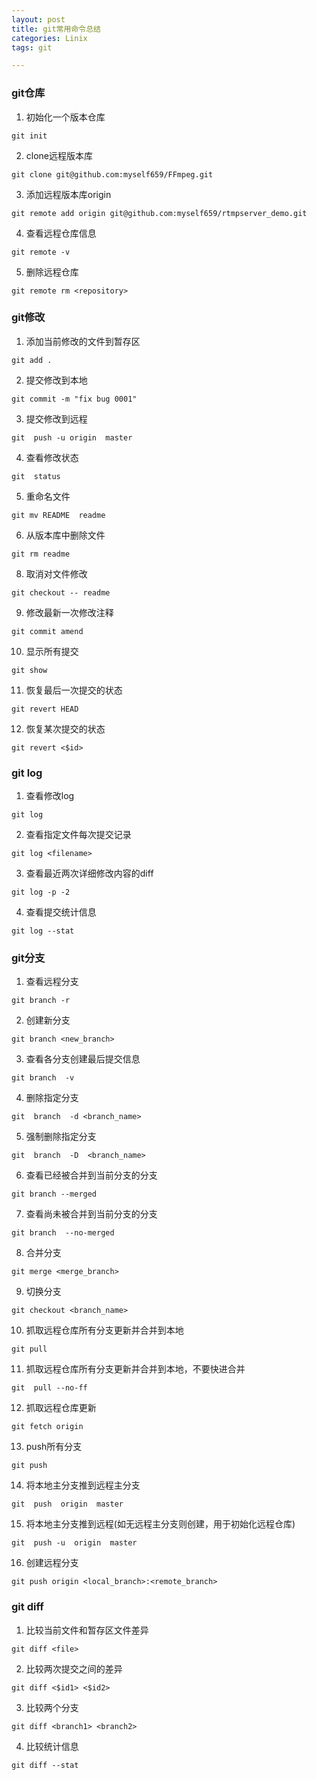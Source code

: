```yaml
---
layout: post
title: git常用命令总结
categories: Linix
tags: git 

---
```



### git仓库 
1. 初始化一个版本仓库 
```
git init
```

2. clone远程版本库
```
git clone git@github.com:myself659/FFmpeg.git 
```
3. 添加远程版本库origin
```
git remote add origin git@github.com:myself659/rtmpserver_demo.git 
```

4. 查看远程仓库信息
```
git remote -v
```

5. 删除远程仓库 
```
git remote rm <repository>
```


### git修改 
1. 添加当前修改的文件到暂存区   
```
git add .
```

2. 提交修改到本地
```
git commit -m "fix bug 0001"
```

3. 提交修改到远程 
```
git  push -u origin  master  
```

4. 查看修改状态 
```
git  status  
```

5. 重命名文件 
```
git mv README  readme 
```

6. 从版本库中删除文件
```
git rm readme 
```

8. 取消对文件修改
```
git checkout -- readme 
```

9. 修改最新一次修改注释 
```
git commit amend 
```

10. 显示所有提交
```
git show  
```
11. 恢复最后一次提交的状态 
```
git revert HEAD 
```
12.  恢复某次提交的状态 
```
git revert <$id>
```


### git log
1. 查看修改log
```
git log 
```

2. 查看指定文件每次提交记录
```
git log <filename>
```

3. 查看最近两次详细修改内容的diff 
```
git log -p -2
```

4. 查看提交统计信息 
```
git log --stat 
```

### git分支 

1. 查看远程分支 
```
git branch -r 
```

2. 创建新分支 
```
git branch <new_branch>
```

3. 查看各分支创建最后提交信息
```
git branch  -v 
```

4. 删除指定分支 
```
git  branch  -d <branch_name> 
```

5. 强制删除指定分支
```
git  branch  -D  <branch_name> 
```

6. 查看已经被合并到当前分支的分支 
```
git branch --merged
```

7. 查看尚未被合并到当前分支的分支
```
git branch  --no-merged
```

8. 合并分支
```
git merge <merge_branch> 
```

9. 切换分支 
```
git checkout <branch_name>
```

10.  抓取远程仓库所有分支更新并合并到本地
```
git pull  
```

11. 抓取远程仓库所有分支更新并合并到本地，不要快进合并
```
git  pull --no-ff
```

12. 抓取远程仓库更新
```
git fetch origin
```

13. push所有分支 
```
git push 
```

14. 将本地主分支推到远程主分支 
```
git  push  origin  master 
```

15. 将本地主分支推到远程(如无远程主分支则创建，用于初始化远程仓库)
```
git  push -u  origin  master 
```

16. 创建远程分支
```
git push origin <local_branch>:<remote_branch>
```


### git diff 
1. 比较当前文件和暂存区文件差异
```
git diff <file>
```

2. 比较两次提交之间的差异 
```
git diff <$id1> <$id2>
```

3. 比较两个分支 
```
git diff <branch1> <branch2>
```

4. 比较统计信息
```
git diff --stat 
```    
